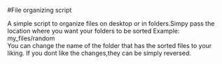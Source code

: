 #File organizing script

A simple script to organize files on desktop or in folders.Simpy pass the location where you want your folders to be sorted
Example: my_files/random  
You can change the name of the folder that has the sorted files to your liking.
If you dont like the changes,they can be simply reversed.
